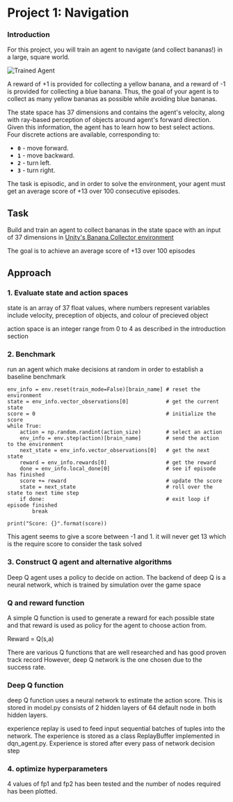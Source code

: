 [//]: # (Image References)

[image1]: https://user-images.githubusercontent.com/10624937/42135619-d90f2f28-7d12-11e8-8823-82b970a54d7e.gif "Trained Agent"

# Project 1: Navigation

### Introduction

For this project, you will train an agent to navigate (and collect bananas!) in a large, square world.  

![Trained Agent][image1]

A reward of +1 is provided for collecting a yellow banana, and a reward of -1 is provided for collecting a blue banana.  Thus, the goal of your agent is to collect as many yellow bananas as possible while avoiding blue bananas.  

The state space has 37 dimensions and contains the agent's velocity, along with ray-based perception of objects around agent's forward direction.  Given this information, the agent has to learn how to best select actions.  Four discrete actions are available, corresponding to:
- **`0`** - move forward.
- **`1`** - move backward.
- **`2`** - turn left.
- **`3`** - turn right.

The task is episodic, and in order to solve the environment, your agent must get an average score of +13 over 100 consecutive episodes.

## Task
Build and train an agent to collect bananas in the state space with an input of 37 dimensions in
[Unity's Banana Collector environment](https://github.com/Unity-Technologies/ml-agents/blob/master/docs/Learning-Environment-Examples.md#banana-collector)

The goal is to achieve an average score of +13 over 100 episodes

## Approach

### 1. Evaluate state and action spaces
state is an array of 37 float values, where numbers represent variables include velocity, preception of objects, and colour of precieved object

action space is an integer range from 0 to 4 as described in the introduction section

### 2. Benchmark
run an agent which make decisions at random in order to establish a baseline benchmark
```
env_info = env.reset(train_mode=False)[brain_name] # reset the environment
state = env_info.vector_observations[0]            # get the current state
score = 0                                          # initialize the score
while True:
    action = np.random.randint(action_size)        # select an action
    env_info = env.step(action)[brain_name]        # send the action to the environment
    next_state = env_info.vector_observations[0]   # get the next state
    reward = env_info.rewards[0]                   # get the reward
    done = env_info.local_done[0]                  # see if episode has finished
    score += reward                                # update the score
    state = next_state                             # roll over the state to next time step
    if done:                                       # exit loop if episode finished
        break
    
print("Score: {}".format(score)) 
```
This agent seems to give a score between -1 and 1. it will never get 13 which is the require score to consider the task solved

### 3. Construct Q agent and alternative algorithms

Deep Q agent uses a policy to decide on action. The backend of deep Q is a neural network,
which is trained by simulation over the game space

### Q and reward function
A simple Q function is used to generate a reward for each possible state and that reward is used as policy for the agent to choose action from.

Reward = Q(s,a)

There are various Q functions that are well researched and has good proven track record
However, deep Q network is the one chosen due to the success rate.

### Deep Q function
deep Q function uses a neural network to estimate the action score. This is stored in model.py consists of 2 hidden layers of 64 default node in both hidden layers.

experience replay is used to feed input sequential batches of tuples into the network. The experience is stored as a class ReplayBuffer implemented in dqn_agent.py. Experience is stored after every pass of network decision step

### 4. optimize hyperparameters

4 values of fp1 and fp2 has been tested and the number of nodes required has been plotted.


